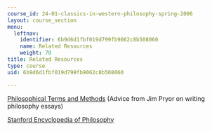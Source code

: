 ```yaml
---
course_id: 24-01-classics-in-western-philosophy-spring-2006
layout: course_section
menu:
  leftnav:
    identifier: 6b9d6d1fbf019d799fb9062c8b508060
    name: Related Resources
    weight: 70
title: Related Resources
type: course
uid: 6b9d6d1fbf019d799fb9062c8b508060

---
```


[Philosophical Terms and Methods](http://www.jimpryor.net/teaching/vocab/argument.html) (Advice from Jim Pryor on writing philosophy essays)

[Stanford Encyclopedia of Philosophy](http://plato.stanford.edu/)